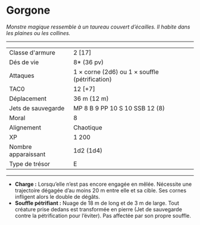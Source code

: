 # Gorgone


*Monstre magique ressemble à un taureau couvert d’écailles. Il habite
dans les plaines ou les collines.*

-----

|                     |                                                |
| ------------------- | ---------------------------------------------- |
| Classe d'armure     | 2 \[17\]                                       |
| Dés de vie          | 8\* (36 pv)                                    |
| Attaques            | 1 × corne (2d6) ou 1 × souffle (pétrification) |
| TAC0                | 12 \[+7\]                                      |
| Déplacement         | 36 m (12 m)                                    |
| Jets de sauvegarde  | MP 8 B 9 PP 10 S 10 SSB 12 (8)                 |
| Moral               | 8                                              |
| Alignement          | Chaotique                                      |
| XP                  | 1 200                                          |
| Nombre apparaissant | 1d2 (1d4)                                      |
| Type de trésor      | E                                              |

-----

  - **Charge :** Lorsqu’elle n’est pas encore engagée en mêlée.
    Nécessite une trajectoire dégagée d’au moins 20 m entre elle et sa
    cible. Ses cornes infligent alors le double de dégâts.
  - **Souffle pétrifiant :** Nuage de 18 m de long et de 3 m de large.
    Tout créature prise dedans est transformée en pierre (Jet de
    sauvegarde contre la pétrification pour l’éviter). Pas affectée par
    son propre souffle.